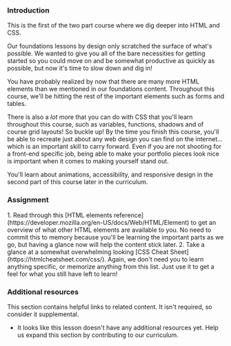 
### Introduction

This is the first of the two part course where we dig deeper into HTML and CSS.

Our foundations lessons by design only scratched the surface of what's possible. We wanted to give you all of the bare necessities for getting started so you could move on and be somewhat productive as quickly as possible, but now it's time to slow down and dig in!

You have probably realized by now that there are many more HTML elements than we mentioned in our foundations content. Throughout this course, we'll be hitting the rest of the important elements such as forms and tables.

There is also a _lot_ more that you can do with CSS that you'll learn throughout this course, such as variables, functions, shadows and of course grid layouts! So buckle up! By the time you finish this course, you'll be able to recreate just about any web design you can find on the internet... which is an important skill to carry forward. Even if you are not shooting for a front-end specific job, being able to make your portfolio pieces look nice is important when it comes to making yourself stand out.

You'll learn about animations, accessibility, and responsive design in the second part of this course later in the curriculum.

### Assignment

<div class="lesson-content__panel" markdown="1">
1. Read through this [HTML elements reference](https://developer.mozilla.org/en-US/docs/Web/HTML/Element) to get an overview of what other HTML elements are available to you. No need to commit this to memory because you'll be learning the important parts as we go, but having a glance now will help the content stick later.
2. Take a glance at a somewhat overwhelming looking [CSS Cheat Sheet](https://htmlcheatsheet.com/css/).  Again, we don't need you to learn anything specific, or memorize anything from this list. Just use it to get a feel for what you still have left to learn!
</div>

### Additional resources

This section contains helpful links to related content. It isn't required, so consider it supplemental.

- It looks like this lesson doesn't have any additional resources yet. Help us expand this section by contributing to our curriculum.
